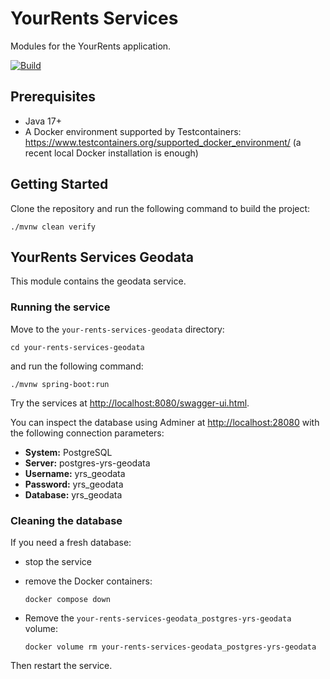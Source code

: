 # YourRents Services

Modules for the YourRents application.

[![Build](https://github.com/your-rents/your-rents-services/actions/workflows/maven.yml/badge.svg)](https://github.com/your-rents/your-rents-services/actions/workflows/maven.yml)

## Prerequisites

- Java 17+
- A Docker environment supported by Testcontainers: <https://www.testcontainers.org/supported_docker_environment/> (a recent local Docker installation is enough)

## Getting Started

Clone the repository and run the following command to build the project:

```shell
./mvnw clean verify
```

## YourRents Services Geodata

This module contains the geodata service.

### Running the service

Move to the `your-rents-services-geodata` directory:

```shell
cd your-rents-services-geodata
```

and run the following command:

```shell
./mvnw spring-boot:run
```

Try the services at <http://localhost:8080/swagger-ui.html>.

You can inspect the database using Adminer at <http://localhost:28080> with the following connection parameters:

- **System:** PostgreSQL
- **Server:** postgres-yrs-geodata
- **Username:** yrs_geodata
- **Password:** yrs_geodata
- **Database:** yrs_geodata

### Cleaning the database

If you need a fresh database:

- stop the service
- remove the Docker containers:

     ```shell
     docker compose down
     ```

- Remove the `your-rents-services-geodata_postgres-yrs-geodata` volume:

     ```shell
     docker volume rm your-rents-services-geodata_postgres-yrs-geodata
     ```

Then restart the service.
